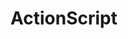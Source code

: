 ActionScript
============

<script type="text/javascript" src="http://www.google.com/jsapi"></script>
<script type="text/javascript">
    google.load("swfobject", "2.2");
    google.setOnLoadCallback(function(){
       swfobject.embedSWF("https://www.dropbox.com/s/iounkgrhki621em/BulletObj.swf", "myContent", "300", "120", "9.0.0", "expressInstall.swf");
    });
</script>
